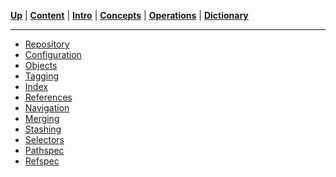 [**Up**](../README.md) |
[**Content**](../README.md) |
[**Intro**](../01-Introduction/introduction.md) |
[**Concepts**](../02-Concepts/concepts.md) |
[**Operations**](../03-Operations/operations.md) |
[**Dictionary**](../04-Appendix/dictionary.md)
________________________________________________________________________________

- [Repository](01-repository.md)
- [Configuration](02-configuration.md)
- [Objects](03-objects.md)
- [Tagging](04-tagging.md)
- [Index](05-index.md)
- [References](06-references.md)
- [Navigation](07-navigation.md)
- [Merging](08-merging.md)
- [Stashing](09-stashing.md)
- [Selectors](10-selectors.md)
- [Pathspec](11-pathspec.md)
- [Refspec](12-refspec.md)



